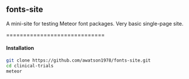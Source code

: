## fonts-site

A mini-site for testing Meteor font packages.  Very basic single-page site.

=============================
#### Installation  

````sh
git clone https://github.com/awatson1978/fonts-site.git
cd clinical-trials
meteor
````
